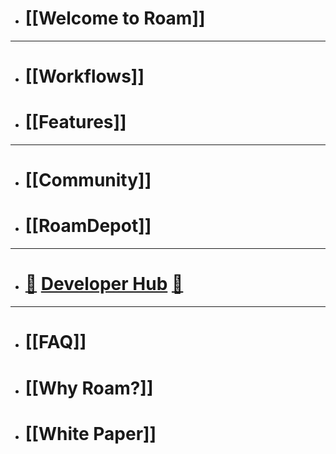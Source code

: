 - # [[Welcome to Roam]]
- ---
- # [[Workflows]]
- # [[Features]]
- ---
- # [[Community]]
- # [[RoamDepot]]
- ---
- # [🚧](((dmQooXFj9))) [Developer Hub](https://roamresearch.com/#/app/developer-documentation/page/49715b-M2) [🚧](((dmQooXFj9)))
- ---
- # [[FAQ]]
- # [[Why Roam?]]
- # [[White Paper]]
